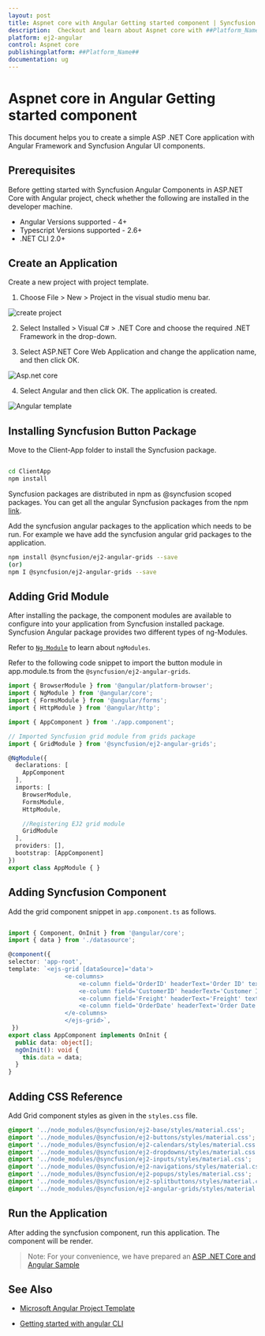 ```yaml
---
layout: post
title: Aspnet core with Angular Getting started component | Syncfusion
description:  Checkout and learn about Aspnet core with ##Platform_Name## Getting started component of Syncfusion Essential JS 2 and more details.
platform: ej2-angular
control: Aspnet core 
publishingplatform: ##Platform_Name##
documentation: ug
---
```


# Aspnet core in Angular Getting started component

This document helps you to create a simple ASP .NET Core application with Angular Framework and Syncfusion Angular UI components.

## Prerequisites

Before getting started with Syncfusion Angular Components in ASP.NET Core with Angular project, check whether the following are installed in the developer machine. 

* Angular Versions supported - 4+
* Typescript Versions supported - 2.6+
* .NET CLI 2.0+

## Create an Application

Create a new project with project template.

1. Choose File > New > Project in the visual studio menu bar.

![create project](images/create-project.png)

2. Select Installed > Visual C# > .NET Core and choose the required .NET Framework in the drop-down.

3. Select ASP.NET Core Web Application and change the application name, and then click OK.

![Asp.net core](images/aspnet-core.png)

4. Select Angular and then click OK. The application is created.

![Angular template](images/angular-template.png)

## Installing Syncfusion Button Package

Move to the Client-App folder to install the Syncfusion package.

```bash

cd ClientApp
npm install

```

Syncfusion packages are distributed in npm as @syncfusion scoped packages. You can get all the angular Syncfusion packages from the npm [link]( https://www.npmjs.com/search?q=%40syncfusion%2Fej2-angular- ).

Add the syncfusion angular packages to the application which needs to be run. For example we have add the syncfusion angular grid packages to the application.

```bash
npm install @syncfusion/ej2-angular-grids --save
(or)
npm I @syncfusion/ej2-angular-grids --save
```

## Adding Grid Module

After installing the package, the component modules are available to configure into your application from Syncfusion installed package. Syncfusion Angular package provides two different types of ng-Modules.

Refer to [`Ng Module`](../common/ng-module.html) to learn about `ngModules`.

Refer to the following code snippet to import the button module in app.module.ts from the `@syncfusion/ej2-angular-grids`.

```typescript
import { BrowserModule } from '@angular/platform-browser';
import { NgModule } from '@angular/core';
import { FormsModule } from '@angular/forms';
import { HttpModule } from '@angular/http';

import { AppComponent } from './app.component';

// Imported Syncfusion grid module from grids package
import { GridModule } from '@syncfusion/ej2-angular-grids';

@NgModule({
  declarations: [
    AppComponent
  ],
  imports: [
    BrowserModule,
    FormsModule,
    HttpModule,

    //Registering EJ2 grid module
    GridModule
  ],
  providers: [],
  bootstrap: [AppComponent]
})
export class AppModule { }
```

## Adding Syncfusion Component

Add the grid component snippet in `app.component.ts` as follows.

```typescript

import { Component, OnInit } from '@angular/core';
import { data } from './datasource';

@component({
selector: 'app-root',
template: `<ejs-grid [dataSource]='data'>
                <e-columns>
                    <e-column field='OrderID' headerText='Order ID' textAlign='Right' width=90></e-column>
                    <e-column field='CustomerID' headerText='Customer ID' width=120></e-column>
                    <e-column field='Freight' headerText='Freight' textAlign='Right' format='C2' width=90></e-column>
                    <e-column field='OrderDate' headerText='Order Date' textAlign='Right' format='yMd' width=120></e-column>
                </e-columns>
                </ejs-grid>`,
 })
export class AppComponent implements OnInit {
  public data: object[];
  ngOnInit(): void {
    this.data = data;
  }
}

```

## Adding CSS Reference

Add Grid component styles as given in the `styles.css` file.

``` css
@import '../node_modules/@syncfusion/ej2-base/styles/material.css';
@import '../node_modules/@syncfusion/ej2-buttons/styles/material.css';
@import '../node_modules/@syncfusion/ej2-calendars/styles/material.css';
@import '../node_modules/@syncfusion/ej2-dropdowns/styles/material.css';
@import '../node_modules/@syncfusion/ej2-inputs/styles/material.css';
@import '../node_modules/@syncfusion/ej2-navigations/styles/material.css';
@import '../node_modules/@syncfusion/ej2-popups/styles/material.css';
@import '../node_modules/@syncfusion/ej2-splitbuttons/styles/material.css';
@import '../node_modules/@syncfusion/ej2-angular-grids/styles/material.css';

```

## Run the Application

After adding the syncfusion component, run this application. The component will be render.

>Note: For your convenience, we have prepared an [ASP .NET Core and Angular Sample](https://github.com/SyncfusionExamples/ASP-.NET-Core-with-Angular-using-EJ2-controls)

## See Also

* [Microsoft Angular Project Template](https://www.telerik.com/kendo-angular-ui/components/installation/dotnet-core/)

* [Getting started with angular CLI](../getting-started/angular-cli/)